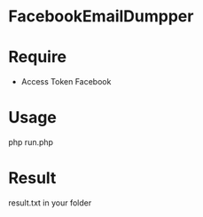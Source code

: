 # FacebookEmailDumpper

# Require
- Access Token Facebook

# Usage 
php run.php

# Result
result.txt in your folder